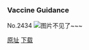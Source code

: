 ### Vaccine Guidance
No.2434
![图片不见了~~~](https://imgs.xkcd.com/comics/vaccine_guidance.png)

[原址](https://xkcd.com//2434) [下载](https://imgs.xkcd.com/comics/vaccine_guidance.png)

